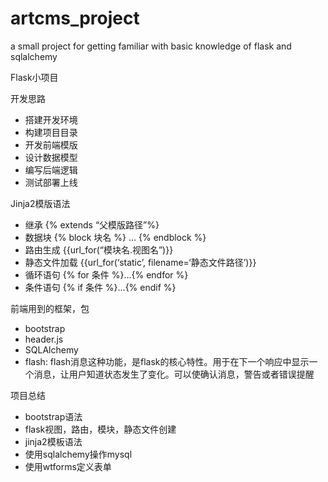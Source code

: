 # artcms_project
a small project for getting familiar with basic knowledge of flask and sqlalchemy

Flask小项目

开发思路

* 搭建开发环境
* 构建项目目录
* 开发前端模版
* 设计数据模型
* 编写后端逻辑
* 测试部署上线

Jinja2模版语法
* 继承 {% extends  “父模版路径”%}
* 数据块 {% block 块名 %} … {% endblock %}
* 路由生成 {{url_for(“模块名.视图名”)}}
* 静态文件加载 {{url_for(‘static’, filename=‘静态文件路径’)}}
* 循环语句 {% for 条件 %}…{% endfor %}
* 条件语句 {% if 条件 %}…{% endif %}

前端用到的框架，包
* bootstrap
* header.js
* SQLAlchemy 
* flash:  flash消息这种功能，是flask的核心特性。用于在下一个响应中显示一个消息，让用户知道状态发生了变化。可以使确认消息，警告或者错误提醒  

项目总结
* bootstrap语法
* flask视图，路由，模块，静态文件创建
* jinja2模板语法
* 使用sqlalchemy操作mysql
* 使用wtforms定义表单
